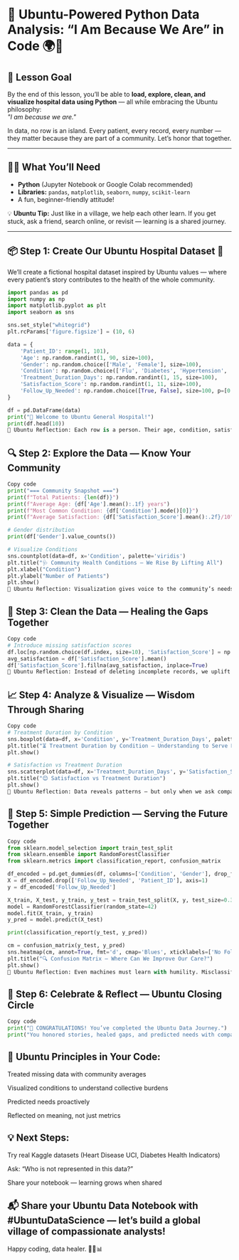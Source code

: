 # 🌟 Ubuntu-Powered Python Data Analysis: “I Am Because We Are” in Code 🌍🏥

## 🎯 Lesson Goal
By the end of this lesson, you’ll be able to **load, explore, clean, and visualize hospital data using Python** — all while embracing the Ubuntu philosophy:  
*"I am because we are."*  

In data, no row is an island. Every patient, every record, every number — they matter because they are part of a community. Let’s honor that together.

---

## 🧑‍⚕️ What You’ll Need
- **Python** (Jupyter Notebook or Google Colab recommended)  
- **Libraries:** `pandas`, `matplotlib`, `seaborn`, `numpy`, `scikit-learn`  
- A fun, beginner-friendly attitude!  

💡 **Ubuntu Tip:** Just like in a village, we help each other learn. If you get stuck, ask a friend, search online, or revisit — learning is a shared journey.

---

## 📦 Step 1: Create Our Ubuntu Hospital Dataset 🏥
We’ll create a fictional hospital dataset inspired by Ubuntu values — where every patient’s story contributes to the health of the whole community.

```python
import pandas as pd
import numpy as np
import matplotlib.pyplot as plt
import seaborn as sns

sns.set_style("whitegrid")
plt.rcParams['figure.figsize'] = (10, 6)

data = {
    'Patient_ID': range(1, 101),
    'Age': np.random.randint(1, 90, size=100),
    'Gender': np.random.choice(['Male', 'Female'], size=100),
    'Condition': np.random.choice(['Flu', 'Diabetes', 'Hypertension', 'Asthma', 'Healthy'], size=100, p=[0.3, 0.2, 0.2, 0.2, 0.1]),
    'Treatment_Duration_Days': np.random.randint(1, 15, size=100),
    'Satisfaction_Score': np.random.randint(1, 11, size=100),
    'Follow_Up_Needed': np.random.choice([True, False], size=100, p=[0.4, 0.6])
}

df = pd.DataFrame(data)
print("🏥 Welcome to Ubuntu General Hospital!")
print(df.head(10))
💬 Ubuntu Reflection: Each row is a person. Their age, condition, satisfaction — these aren’t just numbers. They represent lived experiences. Handle them with care.
```
## 🔍 Step 2: Explore the Data — Know Your Community
```python
Copy code
print("=== Community Snapshot ===")
print(f"Total Patients: {len(df)}")
print(f"Average Age: {df['Age'].mean():.1f} years")
print(f"Most Common Condition: {df['Condition'].mode()[0]}")
print(f"Average Satisfaction: {df['Satisfaction_Score'].mean():.2f}/10")

# Gender distribution
print(df['Gender'].value_counts())

# Visualize Conditions
sns.countplot(data=df, x='Condition', palette='viridis')
plt.title("🩺 Community Health Conditions — We Rise By Lifting All")
plt.xlabel("Condition")
plt.ylabel("Number of Patients")
plt.show()
💬 Ubuntu Reflection: Visualization gives voice to the community’s needs. Who needs more care?
```
## 🧹 Step 3: Clean the Data — Healing the Gaps Together
```python
Copy code
# Introduce missing satisfaction scores
df.loc[np.random.choice(df.index, size=10), 'Satisfaction_Score'] = np.nan
avg_satisfaction = df['Satisfaction_Score'].mean()
df['Satisfaction_Score'].fillna(avg_satisfaction, inplace=True)
💬 Ubuntu Reflection: Instead of deleting incomplete records, we uplift them using the wisdom of the whole.
```
## 📈 Step 4: Analyze & Visualize — Wisdom Through Sharing
```python
Copy code
# Treatment Duration by Condition
sns.boxplot(data=df, x='Condition', y='Treatment_Duration_Days', palette='Set2')
plt.title("⏳ Treatment Duration by Condition — Understanding to Serve Better")
plt.show()

# Satisfaction vs Treatment Duration
sns.scatterplot(data=df, x='Treatment_Duration_Days', y='Satisfaction_Score', hue='Condition', palette='deep', s=100)
plt.title("😊 Satisfaction vs Treatment Duration")
plt.show()
💬 Ubuntu Reflection: Data reveals patterns — but only when we ask compassionate questions.
```
## 🤖 Step 5: Simple Prediction — Serving the Future Together
```python
Copy code
from sklearn.model_selection import train_test_split
from sklearn.ensemble import RandomForestClassifier
from sklearn.metrics import classification_report, confusion_matrix

df_encoded = pd.get_dummies(df, columns=['Condition', 'Gender'], drop_first=True)
X = df_encoded.drop(['Follow_Up_Needed', 'Patient_ID'], axis=1)
y = df_encoded['Follow_Up_Needed']

X_train, X_test, y_train, y_test = train_test_split(X, y, test_size=0.3, random_state=42)
model = RandomForestClassifier(random_state=42)
model.fit(X_train, y_train)
y_pred = model.predict(X_test)

print(classification_report(y_test, y_pred))

cm = confusion_matrix(y_test, y_pred)
sns.heatmap(cm, annot=True, fmt='d', cmap='Blues', xticklabels=['No Follow-Up', 'Follow-Up'], yticklabels=['No Follow-Up', 'Follow-Up'])
plt.title("🔍 Confusion Matrix — Where Can We Improve Our Care?")
plt.show()
💬 Ubuntu Reflection: Even machines must learn with humility. Misclassifications teach us to listen better.
```
## 🌈 Step 6: Celebrate & Reflect — Ubuntu Closing Circle
```python
Copy code
print("🎉 CONGRATULATIONS! You’ve completed the Ubuntu Data Journey.")
print("You honored stories, healed gaps, and predicted needs with compassion.")
```
## 🌿 Ubuntu Principles in Your Code:
Treated missing data with community averages

Visualized conditions to understand collective burdens

Predicted needs proactively

Reflected on meaning, not just metrics

## 💡 Next Steps:
Try real Kaggle datasets (Heart Disease UCI, Diabetes Health Indicators)

Ask: “Who is not represented in this data?”

Share your notebook — learning grows when shared

## 📬 Share your Ubuntu Data Notebook with #UbuntuDataScience — let’s build a global village of compassionate analysts!
Happy coding, data healer. 🌿🐍📊

